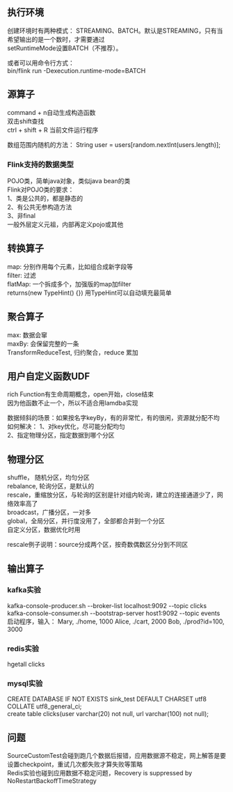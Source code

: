 ## 执行环境

创建环境时有两种模式： STREAMING、BATCH。默认是STREAMING，只有当希望输出的是一个数时，才需要通过  
setRuntimeMode设置BATCH（不推荐）。

或者可以用命令行方式：  
bin/flink run -Dexecution.runtime-mode=BATCH

## 源算子

command + n自动生成构造函数  
双击shift查找  
ctrl + shift + R 当前文件运行程序  

数组范围内随机的方法： String user = users[random.nextInt(users.length)];  

### Flink支持的数据类型

POJO类，简单java对象，类似java bean的类  
Flink对POJO类的要求：   
1、类是公共的，都是静态的  
2、有公共无参构造方法  
3、非final  
一般外层定义元祖，内部再定义pojo或其他  

## 转换算子

map: 分别作用每个元素，比如组合成新字段等  
filter: 过滤  
flatMap: 一个拆成多个，加强版的map加filter    
returns(new TypeHint<String>() {}) 用TypeHint可以自动填充最简单  

## 聚合算子

max: 数据会窜  
maxBy: 会保留完整的一条  
TransformReduceTest, 归约聚合，reduce 累加    

## 用户自定义函数UDF

rich Function有生命周期概念，open开始，close结束  
因为他函数不止一个，所以不适合用lamdba实现  

数据倾斜的场景：如果按名字keyBy，有的非常忙，有的很闲，资源就分配不均
如何解决：
1、对key优化，尽可能分配均匀  
2、指定物理分区，指定数据到哪个分区  

## 物理分区

shuffle， 随机分区，均匀分区  
rebalance, 轮询分区，是默认的    
rescale，重缩放分区，与轮询的区别是针对组内轮询，建立的连接通道少了，网络效率高了    
broadcast，广播分区，一对多  
global，全局分区，并行度没用了，全部都合并到一个分区  
自定义分区，数据优化时用  

rescale例子说明：source分成两个区，按奇数偶数区分分到不同区  

## 输出算子

### kafka实验

kafka-console-producer.sh --broker-list localhost:9092 --topic clicks
kafka-console-consumer.sh --bootstrap-server host1:9092 --topic events  
启动程序，输入：
Mary, ./home, 1000
Alice, ./cart, 2000
Bob, ./prod?id=100, 3000

### redis实验

hgetall clicks  

### mysql实验

CREATE DATABASE IF NOT EXISTS sink_test DEFAULT CHARSET utf8 COLLATE utf8_general_ci;  
create table clicks(user varchar(20) not null, url varchar(100) not null);  

## 问题

SourceCustomTest会碰到跑几个数据后报错，应用数据源不稳定，网上解答是要设置checkpoint，重试几次都失败才算失败等策略  
Redis实验也碰到应用数据不稳定问题，Recovery is suppressed by NoRestartBackoffTimeStrategy  